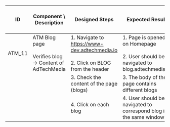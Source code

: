 | ID | Component \ <br> Description  | Designed Steps       |Expected Result     |	Created By \ <br> Last Updated |
| -- | -- | -- | -- | -- |
| ATM_11 | ATM Blog page <br> <br>  Verifies blog -> Content of AdTechMedia | 1. Navigate to https://www-dev.adtechmedia.io <br> <br> 2. Click on BLOG from the header | 1. Page is opened on Homepage <br> <br> 2. User should be navigated to blog.adtechmedia.io         | Alexandr Urita \ <br> 15.06.2017 |
|       |       | 3. Check the content of the page (blogs) |     3. The body of the page contains different blogs |    |  
|       |       | 4. Click on each blog |       4. User should be navigated to correspond blog in the same window |    |
